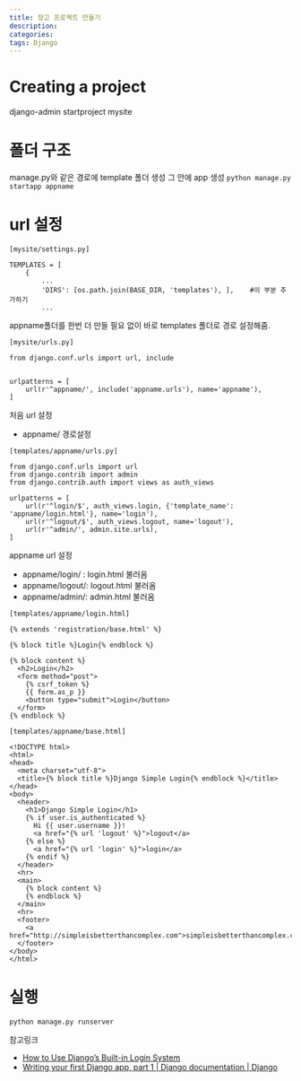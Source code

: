 ```yaml
---
title: 장고 프로젝트 만들기
description: 
categories: 
tags: Django
---
```


# Creating a project

django-admin startproject mysite

# 폴더 구조

manage.py와 같은 경로에 template 폴더 생성
그 안에 app 생성 `python manage.py startapp appname`

# url 설정

```
[mysite/settings.py]

TEMPLATES = [
	{
		...
		'DIRS': [os.path.join(BASE_DIR, 'templates'), ],	#이 부분 추가하기
		...
```
appname폴더를 한번 더 만들 필요 없이 바로 templates 폴더로 경로 설정해줌.


```
[mysite/urls.py]

from django.conf.urls import url, include


urlpatterns = [
    url(r'^appname/', include('appname.urls'), name='appname'),
]
```
 처음 url 설정
* appname/ 경로설정


```
[templates/appname/urls.py]

from django.conf.urls import url
from django.contrib import admin
from django.contrib.auth import views as auth_views

urlpatterns = [
    url(r'^login/$', auth_views.login, {'template_name': 'appname/login.html'}, name='login'),
    url(r'^logout/$', auth_views.logout, name='logout'),
    url(r'^admin/', admin.site.urls),
]
```
appname url 설정
* appname/login/ : login.html 불러옴
* appname/logout/: logout.html 불러옴
* appname/admin/: admin.html 불러옴

```
[templates/appname/login.html]

{% extends 'registration/base.html' %}

{% block title %}Login{% endblock %}

{% block content %}
  <h2>Login</h2>
  <form method="post">
    {% csrf_token %}
    {{ form.as_p }}
    <button type="submit">Login</button>
  </form>
{% endblock %}
```

```
[templates/appname/base.html]

<!DOCTYPE html>
<html>
<head>
  <meta charset="utf-8">
  <title>{% block title %}Django Simple Login{% endblock %}</title>
</head>
<body>
  <header>
    <h1>Django Simple Login</h1>
    {% if user.is_authenticated %}
      Hi {{ user.username }}!
      <a href="{% url 'logout' %}">logout</a>
    {% else %}
      <a href="{% url 'login' %}">login</a>
    {% endif %}
  </header>
  <hr>
  <main>
    {% block content %}
    {% endblock %}
  </main>
  <hr>
  <footer>
    <a href="http://simpleisbetterthancomplex.com">simpleisbetterthancomplex.com</a>
  </footer>
</body>
</html>
```

# 실행

```
python manage.py runserver
```

참고링크
* [How to Use Django’s Built-in Login System](https://simpleisbetterthancomplex.com/tutorial/2016/06/27/how-to-use-djangos-built-in-login-system.html)
* [Writing your first Django app, part 1 | Django documentation | Django](https://docs.djangoproject.com/en/2.0/intro/tutorial01/)